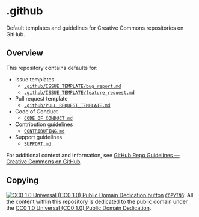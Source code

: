 # .github

Default templates and guidelines for Creative Commons repositories on GitHub.


## Overview

This repository contains defaults for:

- Issue templates
  - [`.github/ISSUE_TEMPLATE/bug_report.md`][bug_report]
  - [`.github/ISSUE_TEMPLATE/feature_request.md`][feature_request]
- Pull request template
  - [`.github/PULL_REQUEST_TEMPLATE.md`][pull_request]
- Code of Conduct
  - [`CODE_OF_CONDUCT.md`](CODE_OF_CONDUCT.md)
- Contribution guidelines
  - [`CONTRIBUTING.md`](CONTRIBUTING.md)
- Support guidelines
  - [`SUPPORT.md`](SUPPORT.md)

For additional context and information, see [GitHub Repo Guidelines — Creative
Commons on GitHub][guidelines].

[bug_report]: .github/ISSUE_TEMPLATE/bug_report.md
[feature_request]: .github/ISSUE_TEMPLATE/feature_request.md
[pull_request]: .github/PULL_REQUEST_TEMPLATE.md
[guidelines]: https://opensource.creativecommons.org/contributing-code/github-repo-guidelines/


## Copying

[![CC0 1.0 Universal (CC0 1.0) Public Domain Dedication
button][cc-zero-png]][cc-zero] [`COPYING`](COPYING): All the content within
this repository is dedicated to the public domain under the [CC0 1.0 Universal
(CC0 1.0) Public Domain Dedication][cc-zero].

[cc-zero-png]: https://licensebuttons.net/l/zero/1.0/88x31.png#floatright "CC0 1.0 Universal (CC0 1.0) Public Domain Dedication button"
[cc-zero]: https://creativecommons.org/publicdomain/zero/1.0/
